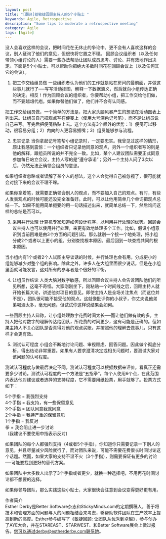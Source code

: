```yaml
---
layout: post
title: "[翻译]给敏捷回顾主持人的5个小贴士 "
keywords: Agile, Retrospective
description: "Some tips to moderate a retrospective meeting"
category: Agile 
tags: [Agile]
---
```

没人会喜欢这样的会议，把时间花在无休止的争论中。更不会有人喜欢这样的会议，别人征询了他们的意见，但很快将它置之不理。 回顾会议组织者（以及任何带领小组讨论的人）需要一些办法帮助让团队成员思考、讨论、并有效地作出决定。下面是5个小贴士，可以帮助你把绝大多数时间花在回顾会议上（以及任何其它的会议）。 

1. 把工作交给组员做 
一些组织者认为他们的工作就是站在房间的最前面，并做这些事儿就行了──写写活动挂图，解释一下数据涵义，然后就向小组传达正确的决定。相反！作为回顾会议的组织者，你要帮助小组，把工作交给他们做，而不要越俎代庖。如果你替他们做了，他们并不会有认同感。 

把工作交给组员做，一个简单的方法是，把大家头脑风暴产生的想法在活动图表上列出来。让组员自己把观点写在便笺上（使用大号深色记号笔），而不是让组员说自己来写。写完后把便笺粘贴上去。这个方法有3个额外的优势：1）便笺可以移动，很容易分组；2）内向的人更容易插嘴；3）组员能够参与流程。 

2. 忠实记录 
当你拿起记号笔帮小组记录时，一定要忠实。我曾见过这样的情形，颇让我感到震惊：一个组织者只记录他同意的观点，另外一个组织者写的则是他的解释，跟组员所说的并不完全一致。比如，某个人建议团队需要正式同意参加每日站立会议，主持人写的是“遵守承诺”；另外一个主持人问了3次以后，仍然无法正确领会组员的意思。 

如果组织者忽略或者误解了某个人的想法，这个人会觉得自己被忽视了，很可能就会对接下来的会议不理不睬。 

如果你拿着笔，就需要正确领会别人的观点，而不要加入自己的观点。有时，有些人发表观点的时候可能还没完全准备好。此时，可以让他用简单几个单词把观点总结一下。如果不能用简单扼要的用一句话描述出来，就简单总结一下，然后询问这样的总结是否可以。 

3. 采用并行处理 
计算机专家知道如何设计程序，以利用并行处理的优势。回顾会议主持人也可以使用并行处理，来更有效地处理多个工作。比如，假设小组意识到当前困难是由3个方面的问题引起。那么就别一个接一个地处理，把小组分成2个或者以上更小的组，分别查找根本原因。最后回到一块查找共同的根本原因。 

当小组内有1个或者2个人试图主导谈话的时候，并行处理也会有用。分成更小的组能够减少对整个组的影响。除此之外，许多人在大组里面很少说话，但是在小组里面就可能发言，这对所有的参与者是个很好的平衡。 

4. 让组员作结论 
人类大脑对数字敏感，所以回顾会议主持人会告诉团队他们的所见所想，这毫不奇怪。大家刚刚坐下，刚粘贴一个时间线之后，回顾主持人就开始长篇大论，讲述他对项目的意见。即使主持人是全场关注焦点（而这位并不是），团队很可能不接受他的观点。这就像批评你的小叔子，你丈夫说他弟弟喝酒太多，毫无问题，但试试你这样说结果会如何。 

一些回顾主持人辩称，让小组处理数字花费时间太长──而让他们做有效的多。主持人把他对数字的理解传达给团队，所花费的时间更少，这有可能是正确的。但如果主持人不关心团队是否真得对他的观点买账，并按照他的理解去做事儿，只有这样才会更有效。 

5. 测试认可程度 
小组会不断地讨论问题、审视顾虑、回答问题。因此做个彻底分析，得出结论非常重要。如果有人要求澄清决定或相关问题时，要测试大家对该问题的认可程度。 

测试认可程度与做最后决定不同。测试认可程度可以根据数据来评价，看真正还需要多少讨论。测试认可程度的一个方法是“五指拳”。每个人使用6个点，在此范围内表达他对建议或者选择的支持程度，它不需要用纸投票，用手就够了。投票方式如下： 

5个手指 = 我强烈支持  
4个手指 = 我支持，有一些保留意见  
3个手指 = 团队同意我就同意  
2个手指 = 我持严重的保留意见  
1个手指 = 我反对  
拳 = 我会阻止进一步讨论  
（我建议不要使用中指表示反对) 

如果团队的每个人都强烈支持（4或者5个手指），你知道你只需要记录一下别人的意见，并且尽量减少风险就行了，而对团队来说，可能不需要花费很长时间讨论这个话题。然而，如果大家的支持不温不火（3个手指），则需要保证有更多的讨论──可能要找到更好的替代方案。 

如果团队中大多数人出示了3个手指或者更少，就换一种选择吧，不用再花时间讨论都不想要的选择。 

如果你领导团队，那么实践这些小贴士，大家很快会注意到会议变得更好更有用。 

作者简介  
Esther Derby是Better Software杂志和StickyMinds.com的定期撰稿人，善于将技术和管理方面的问题与人的问题相结合来考虑，够帮助软件团队在生产效率上提高到新的高度。Esther参与编写了《敏捷回顾: 让团队从优秀到卓越》，参与创办了AYE大会，并在STAREAST、STARWEST、和Better Software展会上做过报告。您可以通过derby@estherderby.com联系她。 